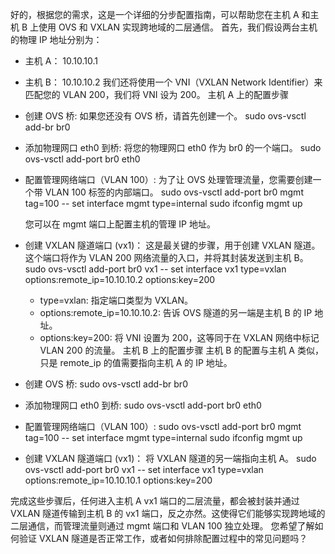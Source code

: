 好的，根据您的需求，这是一个详细的分步配置指南，可以帮助您在主机 A 和主机 B 上使用 OVS 和 VXLAN 实现跨地域的二层通信。
首先，我们假设两台主机的物理 IP 地址分别为：
 * 主机 A： 10.10.10.1
 * 主机 B： 10.10.10.2
   我们还将使用一个 VNI（VXLAN Network Identifier）来匹配您的 VLAN 200，我们将 VNI 设为 200。
主机 A 上的配置步骤
 * 创建 OVS 桥:
   如果您还没有 OVS 桥，请首先创建一个。
   sudo ovs-vsctl add-br br0

 * 添加物理网口 eth0 到桥:
   将您的物理网口 eth0 作为 br0 的一个端口。
   sudo ovs-vsctl add-port br0 eth0

 * 配置管理网络端口（VLAN 100）:
   为了让 OVS 处理管理流量，您需要创建一个带 VLAN 100 标签的内部端口。
   sudo ovs-vsctl add-port br0 mgmt tag=100 -- set interface mgmt type=internal
sudo ifconfig mgmt up

   您可以在 mgmt 端口上配置主机的管理 IP 地址。
 * 创建 VXLAN 隧道端口 (vx1)：
   这是最关键的步骤，用于创建 VXLAN 隧道。这个端口将作为 VLAN 200 网络流量的入口，并将其封装发送到主机 B。
   sudo ovs-vsctl add-port br0 vx1 -- set interface vx1 type=vxlan options:remote_ip=10.10.10.2 options:key=200

   * type=vxlan: 指定端口类型为 VXLAN。
   * options:remote_ip=10.10.10.2: 告诉 OVS 隧道的另一端是主机 B 的 IP 地址。
   * options:key=200: 将 VNI 设置为 200，这等同于在 VXLAN 网络中标记 VLAN 200 的流量。
主机 B 上的配置步骤
主机 B 的配置与主机 A 类似，只是 remote_ip 的值需要指向主机 A 的 IP 地址。
 * 创建 OVS 桥:
   sudo ovs-vsctl add-br br0

 * 添加物理网口 eth0 到桥:
   sudo ovs-vsctl add-port br0 eth0

 * 配置管理网络端口（VLAN 100）:
   sudo ovs-vsctl add-port br0 mgmt tag=100 -- set interface mgmt type=internal
sudo ifconfig mgmt up

 * 创建 VXLAN 隧道端口 (vx1)：
   将 VXLAN 隧道的另一端指向主机 A。
   sudo ovs-vsctl add-port br0 vx1 -- set interface vx1 type=vxlan options:remote_ip=10.10.10.1 options:key=200

完成这些步骤后，任何进入主机 A vx1 端口的二层流量，都会被封装并通过 VXLAN 隧道传输到主机 B 的 vx1 端口，反之亦然。这使得它们能够实现跨地域的二层通信，而管理流量则通过 mgmt 端口和 VLAN 100 独立处理。
您希望了解如何验证 VXLAN 隧道是否正常工作，或者如何排除配置过程中的常见问题吗？
